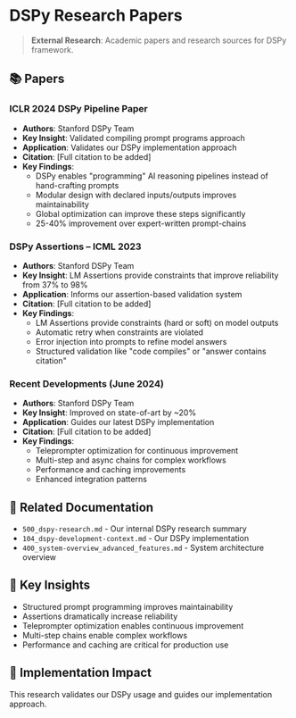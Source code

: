 <!-- CONTEXT_REFERENCE: 400_context-priority-guide.md -->
<!-- MODULE_REFERENCE: 400_integration-patterns-guide.md -->

<!-- MODULE_REFERENCE: 400_system-overview_advanced_features.md -->
<!-- MODULE_REFERENCE: 400_system-overview.md -->
# DSPy Research Papers

> **External Research**: Academic papers and research sources for DSPy framework.

## 📚 **Papers**

### **ICLR 2024 DSPy Pipeline Paper**
- **Authors**: Stanford DSPy Team
- **Key Insight**: Validated compiling prompt programs approach
- **Application**: Validates our DSPy implementation approach
- **Citation**: [Full citation to be added]
- **Key Findings**:
  - DSPy enables "programming" AI reasoning pipelines instead of hand-crafting prompts
  - Modular design with declared inputs/outputs improves maintainability
  - Global optimization can improve these steps significantly
  - 25-40% improvement over expert-written prompt-chains

### **DSPy Assertions – ICML 2023**
- **Authors**: Stanford DSPy Team
- **Key Insight**: LM Assertions provide constraints that improve reliability from 37% to 98%
- **Application**: Informs our assertion-based validation system
- **Citation**: [Full citation to be added]
- **Key Findings**:
  - LM Assertions provide constraints (hard or soft) on model outputs
  - Automatic retry when constraints are violated
  - Error injection into prompts to refine model answers
  - Structured validation like "code compiles" or "answer contains citation"

### **Recent Developments (June 2024)**
- **Authors**: Stanford DSPy Team
- **Key Insight**: Improved on state-of-art by ~20%
- **Application**: Guides our latest DSPy implementation
- **Citation**: [Full citation to be added]
- **Key Findings**:
  - Teleprompter optimization for continuous improvement
  - Multi-step and async chains for complex workflows
  - Performance and caching improvements
  - Enhanced integration patterns

## 🔗 **Related Documentation**
- `500_dspy-research.md` - Our internal DSPy research summary
- `104_dspy-development-context.md` - Our DSPy implementation
- `400_system-overview_advanced_features.md` - System architecture overview

## 📖 **Key Insights**
- Structured prompt programming improves maintainability
- Assertions dramatically increase reliability
- Teleprompter optimization enables continuous improvement
- Multi-step chains enable complex workflows
- Performance and caching are critical for production use

## 🎯 **Implementation Impact**
This research validates our DSPy usage and guides our implementation approach.
